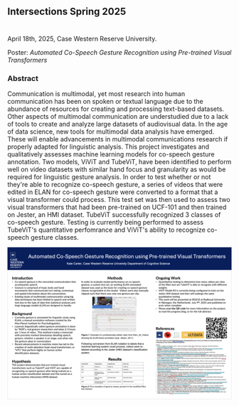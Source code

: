 ## Intersections Spring 2025
#
April 18th, 2025, Case Western Reserve University.

Poster: *Automated Co-Speech Gesture Recognition using Pre-trained Visual Transformers*

### Abstract

Communication is multimodal, yet most research into human communication has been on spoken or textual language due to the abundance of resources for creating and processing text-based datasets. Other aspects of multimodal communication are understudied due to a lack of tools to create and analyze large datasets of audiovisual data. In the age of data science, new tools for multimodal data analysis have emerged. These will enable advancements in multimodal communications research if properly adapted for linguistic analysis. This project investigates and qualitatively assesses machine learning models for co-speech gesture annotation. Two models, ViViT and TubeViT, have been identified to perform well on video datasets with similar hand focus and granularity as would be required for linguistic gesture analysis. In order to test whether or not they're able to recognize co-speech gesture, a series of videos that were edited in ELAN for co-speech gesture were converted to a format that a visual transformer could process. This test set was then used to assess two visual transformers that had been pre-trained on UCF-101 and then trained on Jester, an HMI dataset.  TubeViT successfully recognized 3 classes of co-speech gesture.  Testing is currently being performed to assess TubeViT's quantitative perfomrance and ViViT's ability to recognize co-speech gesture classes.

![Intersections Poster Image](/assets/images/Intersections_Poster.png)
